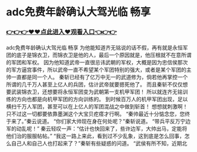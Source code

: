 # adc免费年龄确认大驾光临 畅享

### <a href="https://github.com/xinfue/dunp/issues/2">👉👉👉♥♥点此进入♥观看入口👈👉👉</a>

adc免费年龄确认大驾光临 畅享
为他能知道齐无铭说的话不假，再有就是永恒军团的底子是锦衣卫，而锦衣卫是他的人，最后一个原因就是，他压根就不在意所谓的军团和军权。
    因为他知道武帝一直很忌讳武朝的军权，大概是因为忠信侯那次的军方逼宫事件，所以武帝一直不希望某个军团特别的强大，或者是某个军团的主帅一直都是同一个人。
    秦斩已经有了亿万中无一的武道修为，倘若他再掌控一个所谓的几千万人甚至上亿人的兵团，估计武帝就要摁死他了。
    而且秦斩不仅仅想要武装锦衣卫，还想要将永恒军团变为武朝第一支机甲军团！
    所以就连齐无铭训练的方向也都是向机甲军团的方向训练的。
    到时候百万人的机甲军团出现，足以横扫千万人军团，甚至可以在上亿人的军团混战之中做到斩首！
    想想就刺激啊！
    只不过这一切都要依靠墨渊这个大宝贝疙瘩才行啊。
    “秦帅最近十分惦念您，您终于来了。”秦云说道。
    “你们家大帅现在身在何处呢？”秦斩说道。
    “带兵平反万宁边军的动乱呢！”
    秦云轻叹一声：“估计也快回来了，些许边军，大帅出马，定能将他们治的服服帖帖。”
    “我这一路上来此，看到过不少乱象，这到底是怎么回事，怎么自己人和自己人也打起来了？”秦斩有些疑惑的问道。
    “武侯有所不知，近期北
